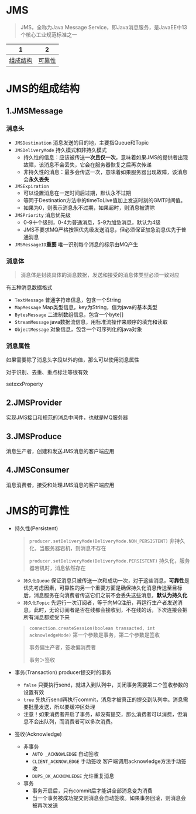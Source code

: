 # JMS

> JMS，全称为Java Message Service，即Java消息服务，是JavaEE中13个核心工业规范标准之一

|       1        |      2       |
| :------------: | :----------: |
| [组成结构](#1) | [可靠性](#2) |



# <span id="1">JMS的组成结构</span>

## 1.JMSMessage

### 消息头

* `JMSDestination` 消息发送的目的地，主要指Queue和Topic
* `JMSDeliveryMode` 持久模式和非持久模式
  * 持久性的信息：应该被传送**一次且仅一次**，意味着如果JMS的提供者出现故障，该消息不会丢失，它会在服务器恢复之后再次传递
  * 非持久性的消息：最多会传送一次，意味着如果服务器出现故障，该消息会**永久丢失**
* `JMSExpiration` 
  * 可以设置消息在一定时间后过期，默认永不过期
  * 等同于Destination方法中的timeToLive值加上发送时刻的GMT时间值。
  * 如果为0，则表示消息永不过期，如果超时，则消息被清除
* `JMSPriority` 消息优先级
  * 0-9十个级别，0-4为普通消息，5-9为加急消息，默认为4级
  * JMS不要求MQ严格按照优先级发送消息，但必须保证加急消息优先于普通消息
* `JMSMessageID`**重要** 唯一识别每个消息的标示由MQ产生

### 消息体

> 消息体是封装具体的消息数据，发送和接受的消息体类型必须一致对应

有五种消息数据格式

* `TextMessage` 普通字符串信息，包含一个String
* `MapMessage` Map类型信息，key为String，值为java的基本类型
* `BytesMessage` 二进制数组信息，包含一个byte[]
* `StreamMessage` java数据流信息，用标准流操作来顺序的填充和读取
* `ObjectMessage` 对象信息，包含一个可序列化的java对象

### 消息属性

如果需要除了消息头字段以外的值，那么可以使用消息属性

对于识别、去重、重点标注等很有效

setxxxProperty

## 2.JMSProvider

实现JMS接口和规范的消息中间件，也就是MQ服务器

## 3.JMSProduce

消息生产者，创建和发送JMS消息的客户端应用

## 4.JMSConsumer

消息消费者，接受和处理JMS消息的客户端应用

# <span id="2">JMS的可靠性</span>

* 持久性(Persistent)

  > `producer.setDeliveryMode(DeliveryMode.NON_PERSISTENT)` 非持久化，当服务器宕机，则消息不存在
  >
  > `producer.setDeliveryMode(DeliveryMode.PERSISTENT)` 持久化，服务器宕机时，消息依然存在

  * `持久化Queue` 保证消息只被传送一次和成功一次，对于这些消息，**可靠性**是优先考虑因素，可靠性的另一个重要方面是确保持久化消息传送至目标后，消息服务在向消费者传送它们之前不会丢失这些消息，**默认为持久化**
  * `持久化Topic` 先运行一次订阅者，等于向MQ注册，再运行生产者发送消息，此时，无论订阅者是否在线都会接收到，不在线的话，下次连接会把所有消息都接受下来

  > `connection.createSession(boolean transacted, int acknowledgeMode)` 第一个参数是事务，第二个参数是签收
  >
  > 事务偏生产者，签收偏消费者
  >
  > 事务＞签收

* 事务(Transaction) producer提交时的事务

  * `false` 只要执行send，就进入到队列中，关闭事务需要第二个签收参数的设置有效
  * `true` 先执行send再执行commit，消息才被真正的提交到队列中。消息需要批量发送，所以要缓冲区处理
  * 注意！如果消费者开启了事务，却没有提交，那么消费者可以消费，但消息不会出队列，而消费者可以多次消费。

* 签收(Acknowledge)

  * 非事务
    * `AUTO	_ACKNOWLEDGE` 自动签收
    * `CLIENT_ACKNOWLEDGE` 手动签收 客户端调用acknowledge方法手动签收
    * `DUPS_OK_ACKNOWLEDGE` 允许重复消息
  * 事务
    * 事务开启后，只有commit后才能讲全部消息变为消费
    * 当一个事务被成功提交则消息会自动签收。如果事务回滚，则消息会被再次发送